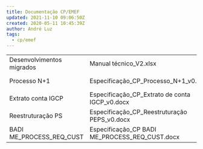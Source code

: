 ```yaml
---
title: Documentação CP/EMEF
updated: 2021-11-10 09:06:50Z
created: 2020-05-11 10:45:39Z
author: André Luz
tags:
  - cp/emef
---
```


|     |     |     |
| --- | --- | --- |
| Desenvolvimentos migrados | Manual técnico_V2.xlsx | - [X] |
| Processo N+1 | Especificação_CP_Processo_N+1_v0.docx | - [X] |
| Extrato conta IGCP | Especificação_CP_Extrato de conta IGCP_v0.docx | - [X] |
| Reestruturação PS | Especificação_CP_Reestruturação PEPS_v0.docx | - [X] |
| BADI ME_PROCESS_REQ_CUST | Especificação_CP BADI ME_PROCESS_REQ_CUST.docx | - [X] |